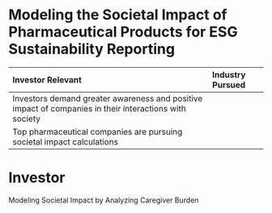 # Modeling the Societal Impact of Pharmaceutical Products for ESG Sustainability Reporting

| Investor Relevant  | Industry Pursued |
| :------------- | :------------- |
|Investors demand greater awareness and positive impact of companies in their interactions with society  
|Top pharmaceutical companies are pursuing societal impact calculations|


# Investor 
Modeling Societal Impact by Analyzing Caregiver Burden
